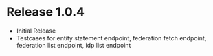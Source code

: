 # Release 1.0.4

- Initial Release
- Testcases for entity statement endpoint, federation fetch endpoint, federation list endpoint, idp
  list endpoint

